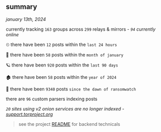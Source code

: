 
## summary
_january 13th, 2024_

currently tracking `163` groups across `299` relays & mirrors - _`94` currently online_

⏲ there have been `12` posts within the `last 24 hours`

🦈 there have been `58` posts within the `month of january`

🪐 there have been `920` posts within the `last 90 days`

🏚 there have been `58` posts within the `year of 2024`

🦕 there have been `9340` posts `since the dawn of ransomwatch`

there are `96` custom parsers indexing posts

_`20` sites using v2 onion services are no longer indexed - [support.torproject.org](https://support.torproject.org/onionservices/v2-deprecation/)_

> see the project [README](https://github.com/joshhighet/ransomwatch#ransomwatch--) for backend technicals
